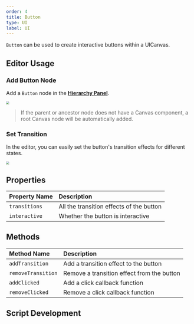 ```yaml
---
order: 4
title: Button
type: UI
label: UI
---
```


`Button` can be used to create interactive buttons within a UICanvas.

## Editor Usage

### Add Button Node

Add a `Button` node in the **[Hierarchy Panel](/docs/interface/hierarchy/)**.

<img src="https://mdn.alipayobjects.com/huamei_yo47yq/afts/img/A*Zjn4QbY0B-IAAAAAAAAAAAAAehuCAQ/original" style="zoom:50%;" />

> If the parent or ancestor node does not have a Canvas component, a root Canvas node will be automatically added.

### Set Transition

In the editor, you can easily set the button's transition effects for different states.

<img src="https://mdn.alipayobjects.com/huamei_yo47yq/afts/img/A*IFiaSLZqIWYAAAAAAAAAAAAAehuCAQ/original" style="zoom:50%;" />

## Properties

| Property Name   | Description                       |
| :-------------- | :-------------------------------- |
| `transitions`   | All the transition effects of the button |
| `interactive`   | Whether the button is interactive   |

## Methods

| Method Name         | Description                           |
| :------------------ | :------------------------------------ |
| `addTransition`     | Add a transition effect to the button |
| `removeTransition`  | Remove a transition effect from the button |
| `addClicked`        | Add a click callback function         |
| `removeClicked`     | Remove a click callback function      |

## Script Development

<playground src="ui-Button.ts"></playground>
